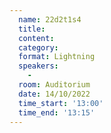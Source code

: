 ```yaml
---
  name: 22d2t1s4
  title: 
  content:
  category: 
  format: Lightning
  speakers: 
    - 
  room: Auditorium
  date: 14/10/2022
  time_start: '13:00'
  time_end: '13:15'
---
```


